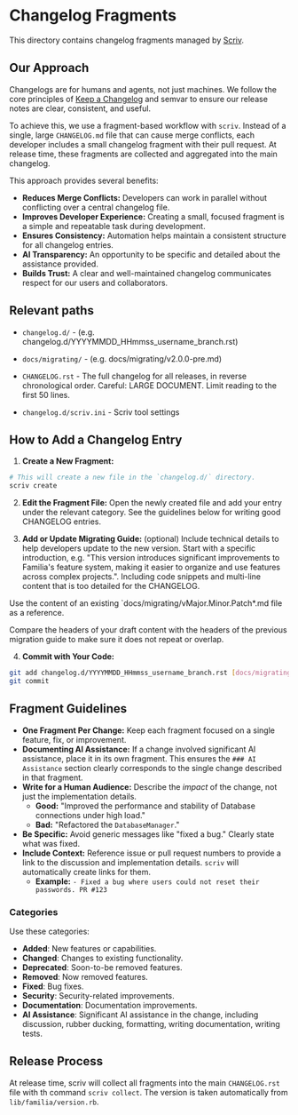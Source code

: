 # Changelog Fragments

This directory contains changelog fragments managed by [Scriv](https://scriv.readthedocs.io/).

## Our Approach

Changelogs are for humans and agents, not just machines. We follow the core principles of [Keep a Changelog](https://keepachangelog.com) and semvar to ensure our release notes are clear, consistent, and useful.

To achieve this, we use a fragment-based workflow with `scriv`. Instead of a single, large `CHANGELOG.md` file that can cause merge conflicts, each developer includes a small changelog fragment with their pull request. At release time, these fragments are collected and aggregated into the main changelog.

This approach provides several benefits:
- **Reduces Merge Conflicts:** Developers can work in parallel without conflicting over a central changelog file.
- **Improves Developer Experience:** Creating a small, focused fragment is a simple and repeatable task during development.
- **Ensures Consistency:** Automation helps maintain a consistent structure for all changelog entries.
- **AI Transparency:** An opportunity to be specific and detailed about the assistance provided.
- **Builds Trust:** A clear and well-maintained changelog communicates respect for our users and collaborators.

## Relevant paths

* `changelog.d/` - (e.g. changelog.d/YYYYMMDD_HHmmss_username_branch.rst)
* `docs/migrating/` - (e.g. docs/migrating/v2.0.0-pre.md)
* `CHANGELOG.rst` - The full changelog for all releases, in reverse chronological order. Careful: LARGE DOCUMENT. Limit reading to the first 50 lines.

* `changelog.d/scriv.ini` - Scriv tool settings

## How to Add a Changelog Entry

1.  **Create a New Fragment:**

```bash
# This will create a new file in the `changelog.d/` directory.
scriv create
```

2.  **Edit the Fragment File:**
Open the newly created file and add your entry under the relevant category. See the guidelines below for writing good CHANGELOG entries.

3. **Add or Update Migrating Guide:** (optional)
Include technical details to help developers update to the new version. Start with a specific introduction, e.g. "This version introduces significant improvements to Familia's feature system, making it easier to organize and use features across complex projects.". Including code snippets and multi-line content that is too detailed for the CHANGELOG.

Use the content of an existing `docs/migrating/vMajor.Minor.Patch*.md file as a reference.

Compare the headers of your draft content with the headers of the previous migration guide to make sure it does not repeat or overlap.

4.  **Commit with Your Code:**
```bash
git add changelog.d/YYYYMMDD_HHmmss_username_branch.rst [docs/migrating/v2.0.0-pre.md]
git commit
```

## Fragment Guidelines

- **One Fragment Per Change:** Keep each fragment focused on a single feature, fix, or improvement.
- **Documenting AI Assistance:** If a change involved significant AI assistance, place it in its own fragment. This ensures the `### AI Assistance` section clearly corresponds to the single change described in that fragment.
- **Write for a Human Audience:** Describe the *impact* of the change, not just the implementation details.
    - **Good:** "Improved the performance and stability of Database connections under high load."
    - **Bad:** "Refactored the `DatabaseManager`."
- **Be Specific:** Avoid generic messages like "fixed a bug." Clearly state what was fixed.
- **Include Context:** Reference issue or pull request numbers to provide a link to the discussion and implementation details. `scriv` will automatically create links for them.
    - **Example:** `- Fixed a bug where users could not reset their passwords. PR #123`

### Categories

Use these categories:

- **Added**: New features or capabilities.
- **Changed**: Changes to existing functionality.
- **Deprecated**: Soon-to-be removed features.
- **Removed**: Now removed features.
- **Fixed**: Bug fixes.
- **Security**: Security-related improvements.
- **Documentation**: Documentation improvements.
- **AI Assistance**: Significant AI assistance in the change, including discussion, rubber ducking, formatting, writing documentation, writing tests.

## Release Process

At release time, scriv will collect all fragments into the main `CHANGELOG.rst` file with th command `scriv collect`. The version is taken automatically from `lib/familia/version.rb`.
